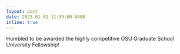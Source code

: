 ```yaml
---
layout: post
date: 2023-01-01 11:59:00-0400
inline: true
---
```


Humbled to be awarded the highly competitive OSU Graduate School University Fellowship!
